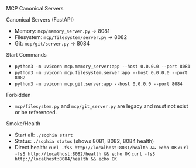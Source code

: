 MCP Canonical Servers

Canonical Servers (FastAPI)
- Memory: `mcp/memory_server.py` → 8081
- Filesystem: `mcp/filesystem/server.py` → 8082
- Git: `mcp/git/server.py` → 8084

Start Commands
- `python3 -m uvicorn mcp.memory_server:app --host 0.0.0.0 --port 8081`
- `python3 -m uvicorn mcp.filesystem.server:app --host 0.0.0.0 --port 8082`
- `python3 -m uvicorn mcp.git.server:app --host 0.0.0.0 --port 8084`

Forbidden
- `mcp/filesystem.py` and `mcp/git_server.py` are legacy and must not exist or be referenced.

Smoke/Health
- Start all: `./sophia start`
- Status: `./sophia status` (shows 8081, 8082, 8084 health)
- Direct health: `curl -fsS http://localhost:8081/health && echo OK`
                `curl -fsS http://localhost:8082/health && echo OK`
                `curl -fsS http://localhost:8084/health && echo OK`
